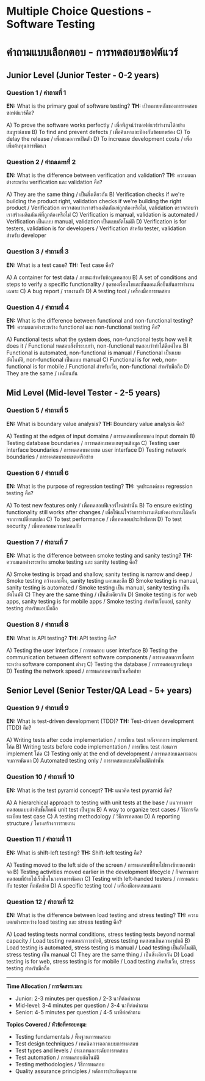 # Multiple Choice Questions - Software Testing
# คำถามแบบเลือกตอบ - การทดสอบซอฟต์แวร์

## Junior Level (Junior Tester - 0-2 years)

### Question 1 / คำถามที่ 1
**EN:** What is the primary goal of software testing?
**TH:** เป้าหมายหลักของการทดสอบซอฟต์แวร์คือ?

A) To prove the software works perfectly / เพื่อพิสูจน์ว่าซอฟต์แวร์ทำงานได้อย่างสมบูรณ์แบบ
B) To find and prevent defects / เพื่อค้นหาและป้องกันข้อบกพร่อง
C) To delay the release / เพื่อชะลอการเปิดตัว
D) To increase development costs / เพื่อเพิ่มต้นทุนการพัฒนา

### Question 2 / คำถaamที่ 2
**EN:** What is the difference between verification and validation?
**TH:** ความแตกต่างระหว่าง verification และ validation คือ?

A) They are the same thing / เป็นสิ่งเดียวกัน
B) Verification checks if we're building the product right, validation checks if we're building the right product / Verification ตรวจสอบว่าเราสร้างผลิตภัณฑ์ถูกต้องหรือไม่, validation ตรวจสอบว่าเราสร้างผลิตภัณฑ์ที่ถูกต้องหรือไม่
C) Verification is manual, validation is automated / Verification เป็นแบบ manual, validation เป็นแบบอัตโนมัติ
D) Verification is for testers, validation is for developers / Verification สำหรับ tester, validation สำหรับ developer

### Question 3 / คำถามที่ 3
**EN:** What is a test case?
**TH:** Test case คือ?

A) A container for test data / ภาชนะสำหรับข้อมูลทดสอบ
B) A set of conditions and steps to verify a specific functionality / ชุดของเงื่อนไขและขั้นตอนเพื่อยืนยันการทำงานเฉพาะ
C) A bug report / รายงานบัก
D) A testing tool / เครื่องมือการทดสอบ

### Question 4 / คำถามที่ 4
**EN:** What is the difference between functional and non-functional testing?
**TH:** ความแตกต่างระหว่าง functional และ non-functional testing คือ?

A) Functional tests what the system does, non-functional tests how well it does it / Functional ทดสอบสิ่งที่ระบบทำ, non-functional ทดสอบว่าทำได้ดีแค่ไหน
B) Functional is automated, non-functional is manual / Functional เป็นแบบอัตโนมัติ, non-functional เป็นแบบ manual
C) Functional is for web, non-functional is for mobile / Functional สำหรับเว็บ, non-functional สำหรับมือถือ
D) They are the same / เหมือนกัน

## Mid Level (Mid-level Tester - 2-5 years)

### Question 5 / คำถามที่ 5
**EN:** What is boundary value analysis?
**TH:** Boundary value analysis คือ?

A) Testing at the edges of input domains / การทดสอบที่ขอบของ input domain
B) Testing database boundaries / การทดสอบขอบเขตฐานข้อมูล
C) Testing user interface boundaries / การทดสอบขอบเขต user interface
D) Testing network boundaries / การทดสอบขอบเขตเครือข่าย

### Question 6 / คำถามที่ 6
**EN:** What is the purpose of regression testing?
**TH:** จุดประสงค์ของ regression testing คือ?

A) To test new features only / เพื่อทดสอบฟีเจอร์ใหม่เท่านั้น
B) To ensure existing functionality still works after changes / เพื่อให้แน่ใจว่าการทำงานเดิมยังคงทำงานได้หลังจากการเปลี่ยนแปลง
C) To test performance / เพื่อทดสอบประสิทธิภาพ
D) To test security / เพื่อทดสอบความปลอดภัย

### Question 7 / คำถามที่ 7
**EN:** What is the difference between smoke testing and sanity testing?
**TH:** ความแตกต่างระหว่าง smoke testing และ sanity testing คือ?

A) Smoke testing is broad and shallow, sanity testing is narrow and deep / Smoke testing กว้างและตื้น, sanity testing แคบและลึก
B) Smoke testing is manual, sanity testing is automated / Smoke testing เป็น manual, sanity testing เป็นอัตโนมัติ
C) They are the same thing / เป็นสิ่งเดียวกัน
D) Smoke testing is for web apps, sanity testing is for mobile apps / Smoke testing สำหรับเว็บแอป, sanity testing สำหรับแอปมือถือ

### Question 8 / คำถามที่ 8
**EN:** What is API testing?
**TH:** API testing คือ?

A) Testing the user interface / การทดสอบ user interface
B) Testing the communication between different software components / การทดสอบการสื่อสารระหว่าง software component ต่างๆ
C) Testing the database / การทดสอบฐานข้อมูล
D) Testing the network speed / การทดสอบความเร็วเครือข่าย

## Senior Level (Senior Tester/QA Lead - 5+ years)

### Question 9 / คำถามที่ 9
**EN:** What is test-driven development (TDD)?
**TH:** Test-driven development (TDD) คือ?

A) Writing tests after code implementation / การเขียน test หลังจากการ implement โค้ด
B) Writing tests before code implementation / การเขียน test ก่อนการ implement โค้ด
C) Testing only at the end of development / การทดสอบเฉพาะตอนจบการพัฒนา
D) Automated testing only / การทดสอบแบบอัตโนมัติเท่านั้น

### Question 10 / คำถามที่ 10
**EN:** What is the test pyramid concept?
**TH:** แนวคิด test pyramid คือ?

A) A hierarchical approach to testing with unit tests at the base / แนวทางการทดสอบแบบลำดับชั้นโดยมี unit test เป็นฐาน
B) A way to organize test cases / วิธีการจัดระเบียบ test case
C) A testing methodology / วิธีการทดสอบ
D) A reporting structure / โครงสร้างการรายงาน

### Question 11 / คำถามที่ 11
**EN:** What is shift-left testing?
**TH:** Shift-left testing คือ?

A) Testing moved to the left side of the screen / การทดสอบที่ย้ายไปทางซ้ายของหน้าจอ
B) Testing activities moved earlier in the development lifecycle / กิจกรรมการทดสอบที่ย้ายไปเร็วขึ้นในวงจรการพัฒนา
C) Testing with left-handed testers / การทดสอบกับ tester ที่ถนัดซ้าย
D) A specific testing tool / เครื่องมือทดสอบเฉพาะ

### Question 12 / คำถามที่ 12
**EN:** What is the difference between load testing and stress testing?
**TH:** ความแตกต่างระหว่าง load testing และ stress testing คือ?

A) Load testing tests normal conditions, stress testing tests beyond normal capacity / Load testing ทดสอบสภาวะปกติ, stress testing ทดสอบเกินความจุปกติ
B) Load testing is automated, stress testing is manual / Load testing เป็นอัตโนมัติ, stress testing เป็น manual
C) They are the same thing / เป็นสิ่งเดียวกัน
D) Load testing is for web, stress testing is for mobile / Load testing สำหรับเว็บ, stress testing สำหรับมือถือ

---

**Time Allocation / การจัดสรรเวลา:**
- Junior: 2-3 minutes per question / 2-3 นาทีต่อคำถาม
- Mid-level: 3-4 minutes per question / 3-4 นาทีต่อคำถาม
- Senior: 4-5 minutes per question / 4-5 นาทีต่อคำถาม

**Topics Covered / หัวข้อที่ครอบคลุม:**
- Testing fundamentals / พื้นฐานการทดสอบ
- Test design techniques / เทคนิคการออกแบบการทดสอบ
- Test types and levels / ประเภทและระดับการทดสอบ
- Test automation / การทดสอบอัตโนมัติ
- Testing methodologies / วิธีการทดสอบ
- Quality assurance principles / หลักการประกันคุณภาพ
